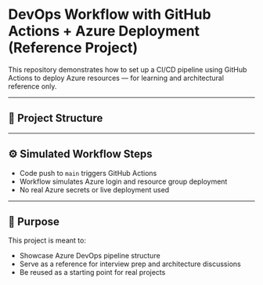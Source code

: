 # DevOps Workflow with GitHub Actions + Azure Deployment (Reference Project)

This repository demonstrates how to set up a CI/CD pipeline using GitHub Actions to deploy Azure resources — for learning and architectural reference only.

---

## 📁 Project Structure

---

## ⚙️ Simulated Workflow Steps

- Code push to `main` triggers GitHub Actions
- Workflow simulates Azure login and resource group deployment
- No real Azure secrets or live deployment used

---

## 🧠 Purpose

This project is meant to:
- Showcase Azure DevOps pipeline structure
- Serve as a reference for interview prep and architecture discussions
- Be reused as a starting point for real projects

